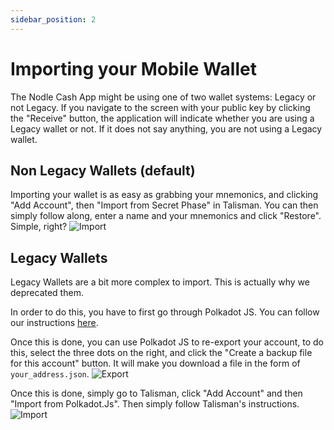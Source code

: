 ```yaml
---
sidebar_position: 2
---
```


# Importing your Mobile Wallet

The Nodle Cash App might be using one of two wallet systems: Legacy or not Legacy. If you navigate to the screen with your public key by clicking the "Receive" button, the application will indicate whether you are using a Legacy wallet or not. If it does not say anything, you are not using a Legacy wallet.

## Non Legacy Wallets (default)

Importing your wallet is as easy as grabbing your mnemonics, and clicking "Add Account", then "Import from Secret Phase" in Talisman. You can then simply follow along, enter a name and your mnemonics and click "Restore". Simple, right?
![Import](/img/docs/talisman/import.png)


## Legacy Wallets

Legacy Wallets are a bit more complex to import. This is actually why we deprecated them.

In order to do this, you have to first go through Polkadot JS. You can follow our instructions [here](../nodle-cash/reimport-your-account.md).

Once this is done, you can use Polkadot JS to re-export your account, to do this, select the three dots on the right, and click the "Create a backup file for this account" button. It will make you download a file in the form of `your_address.json`.
![Export](/img/docs/talisman/pjs-export.png)

Once this is done, simply go to Talisman, click "Add Account" and then "Import from Polkadot.Js". Then simply follow Talisman's instructions.
![Import](/img/docs/talisman/import.png)
